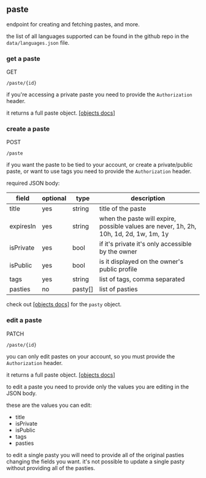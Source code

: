 ## paste

endpoint for creating and fetching pastes, and more.

the list of all languages supported can be found in the github repo in the `data/languages.json` file.

### get a paste

<p class="method">GET</p> <code>/paste/<span class="var">{id}</span></code>

[comment]: <> (`GET /paste/:id`)

if you're accessing a private paste you need to provide the `Authorization` header.

it returns a full paste object. [[objects docs]](/api-docs/objects)

### create a paste

<p class="method">POST</p> <code>/paste</code>

[comment]: <> (`POST /paste`)

if you want the paste to be tied to your account, or create a private/public paste, or want to use tags you need to provide the `Authorization` header.

required JSON body:

| field     |  optional | type    | description                                                                            |
|-----------|-----------|---------|----------------------------------------------------------------------------------------|
| title     |  yes      | string  | title of the paste                                                                     |
| expiresIn |  yes      | string  | when the paste will expire, possible values are never, 1h, 2h, 10h, 1d, 2d, 1w, 1m, 1y |
| isPrivate |  yes      | bool    | if it's private it's only accessible by the owner                                      |
| isPublic  |  yes      | bool    | is it displayed on the owner's public profile                                          |
| tags      |  yes      | string  | list of tags, comma separated                                                          |
| pasties   |  no       | pasty[] | list of pasties                                                                        |

check out [[objects docs]](/api-docs/objects) for the `pasty` object.

### edit a paste

<p class="method">PATCH</p> <code>/paste/<span class="var">{id}</span></code>

[comment]: <> (`PATCH /paste/:id`)

you can only edit pastes on your account, so you must provide the `Authorization` header.

it returns a full paste object. [[objects docs]](/api-docs/objects)

to edit a paste you need to provide only the values you are editing in the JSON body.

these are the values you can edit:

* title
* isPrivate
* isPublic
* tags
* pasties

to edit a single pasty you will need to provide all of the original pasties changing the fields you want. it's not possible to update a single pasty without providing all of the pasties.
